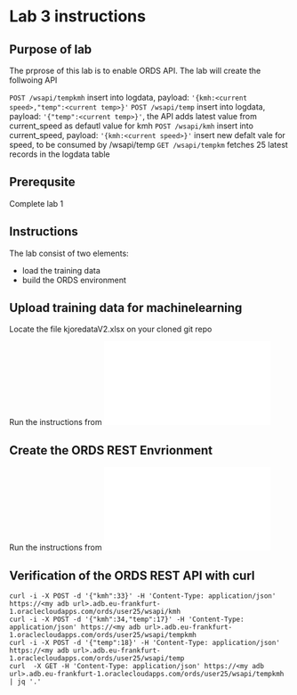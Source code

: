 # Lab 3 instructions

## Purpose of lab

The prprose of this lab is to enable ORDS API.
The lab will create the follwoing API

`POST /wsapi/tempkmh`    insert into logdata, payload: `'{kmh:<current speed>,"temp":<current temp>}'`
`POST /wsapi/temp`    insert into logdata, payload: `'{"temp":<current temp>}'`, the API adds latest value from current_speed as defautl value for kmh
`POST /wsapi/kmh`  insert into current_speed, payload: `'{kmh:<current speed>}'` insert new defalt vale for speed, to be consumed by /wsapi/temp
`GET /wsapi/tempkm` fetches 25 latest records in the logdata table

## Prerequsite

Complete lab 1

## Instructions

The lab consist of two elements:
- load the training data
- build the ORDS environment


## Upload training data for machinelearning

Locate the file kjoredataV2.xlsx on your cloned git repo

Run the instructions from ![Instructions](labs/dataload.md)

## Create the ORDS REST Envrionment

Run the instructions from ![Instructions](labs/ords.md)

## Verification of the ORDS REST API with curl

```
curl -i -X POST -d '{"kmh":33}' -H 'Content-Type: application/json' https://<my adb url>.adb.eu-frankfurt-1.oraclecloudapps.com/ords/user25/wsapi/kmh
curl -i -X POST -d '{"kmh":34,"temp":17}' -H 'Content-Type: application/json' https://<my adb url>.adb.eu-frankfurt-1.oraclecloudapps.com/ords/user25/wsapi/tempkmh
curl -i -X POST -d '{"temp":18}' -H 'Content-Type: application/json' https://<my adb url>.adb.eu-frankfurt-1.oraclecloudapps.com/ords/user25/wsapi/temp
curl  -X GET -H 'Content-Type: application/json' https://<my adb url>.adb.eu-frankfurt-1.oraclecloudapps.com/ords/user25/wsapi/tempkmh | jq '.'
```

